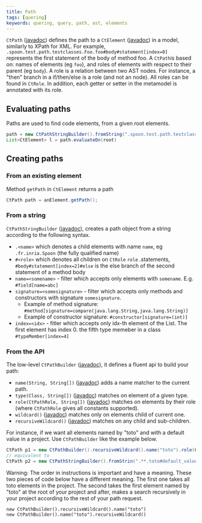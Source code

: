 ```yaml
---
title: Path
tags: [quering]
keywords: quering, query, path, ast, elements
---
```


`CtPath` ([javadoc](http://spoon.gforge.inria.fr/mvnsites/spoon-core/apidocs/spoon/reflect/path/CtPath.html)) 
defines the path to a `CtElement` ([javadoc](http://spoon.gforge.inria.fr/mvnsites/spoon-core/apidocs/spoon/reflect/declaration/CtElement.html)) 
in a model, similarly to XPath for XML. For example, `.spoon.test.path.testclasses.Foo.foo#body#statement[index=0]` represents the first statement of the body of method foo.
A `CtPath`is based on: names of elements (eg `foo`), and roles of elements with respect to their parent (eg `body`).
A role is a relation between two AST nodes.
For instance, a "then" branch in a if/then/else is a role (and not an node). All roles can be found in `CtRole`. In addition, each getter or setter in the metamodel is annotated with its role.

## Evaluating paths

Paths are used to find code elements, from a given root elements. 

```java
path = new CtPathStringBuilder().fromString(".spoon.test.path.testclasses.Foo.foo#body#statement[index=0]");
List<CtElement> l = path.evaluateOn(root)
```

## Creating paths

### From an existing element

Method `getPath` in `CtElement` returns a path

```java
CtPath path = anElement.getPath();
```

### From a string

`CtPathStringBuilder` ([javadoc](http://spoon.gforge.inria.fr/mvnsites/spoon-core/apidocs/spoon/reflect/path/CtPathStringBuilder.html)), creates a path object from a string according to the following 
syntax. 
* `.<name>` which denotes a child elements with name `name`, eg `.fr.inria.Spoon` (the fully qualified name)
* `#<role>` which denotes all children on `CtRole` `role` .statements, `#body#statement[index=2]#else` is the else branch of the second statement of a method body
* `name=<somename>` - filter which accepts only elements with `somename`. E.g. `#field[name=abc]`
* `signature=<somesignature>` - filter which accepts only methods and constructors with signature `somesignature`.
  * Example of method signature: `#method[signature=compare(java.lang.String,java.lang.String)]`
  * Example of constructor signature: `#constructor[signature=(int)]`
* `index=<idx>` - fitler which accepts only idx-th element of the List. The first element has index 0. the fifth type memeber in a class `#typeMember[index=4]`

### From the API

The low-level `CtPathBuilder` ([javadoc](http://spoon.gforge.inria.fr/mvnsites/spoon-core/apidocs/spoon/reflect/path/CtPathBuilder.html)), it defines a fluent api to build  your path:

- `name(String, String[])` ([javadoc](http://spoon.gforge.inria.fr/mvnsites/spoon-core/apidocs/spoon/reflect/path/CtPathBuilder.html#name-java.lang.String-java.lang.String:A...-)) 
adds a name matcher to the current path.
- `type(Class, String[])` ([javadoc](http://spoon.gforge.inria.fr/mvnsites/spoon-core/apidocs/spoon/reflect/path/CtPathBuilder.html#type-java.lang.Class-java.lang.String:A...-)) 
matches on element of a given type.
- `role(CtPathRole, String[])` ([javadoc](http://spoon.gforge.inria.fr/mvnsites/spoon-core/apidocs/spoon/reflect/path/CtPathBuilder.html#role-spoon.reflect.path.CtPathRole-java.lang.String:A...-)) 
matches on elements by their role (where `CtPathRole` gives all constants supported).
- `wildcard()` ([javadoc](http://spoon.gforge.inria.fr/mvnsites/spoon-core/apidocs/spoon/reflect/path/CtPathBuilder.html#wildcard--)) 
matches only on elements child of current one.
- `recursiveWildcard()` ([javadoc](http://spoon.gforge.inria.fr/mvnsites/spoon-core/apidocs/spoon/reflect/path/CtPathBuilder.html#recursiveWildcard--)) 
matches on any child and sub-children.

For instance, if we want all elements named by "toto" and with a default value in 
a project. Use `CtPathBuilder` like the example below.

```java
CtPath p1 = new CtPathBuilder().recursiveWildcard().name("toto").role(CtPathRole.DEFAULT_VALUE).build();
// equivalent to 
CtPath p2 = new CtPathStringBuilder().fromStrin(".**.toto#default_value").build();
```

Warning: The order in instructions is important and have a meaning. These two pieces of code below have
a different meaning. The first one takes all toto elements in the project. The second takes 
the first element named by "toto" at the root of your project and after, makes a search recursively
in your project according to the rest of your path request.

```
new CtPathBuilder().recursiveWildcard().name("toto")
new CtPathBuilder().name("toto").recursiveWildcard()
```
